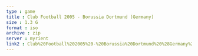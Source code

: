 ```yaml
---
type : game
title : Club Football 2005 - Borussia Dortmund (Germany)
size : 1.3 G
format : iso
archive : zip
server : myrient
link2 : Club%20Football%202005%20-%20Borussia%20Dortmund%20%28Germany%29
---
```

